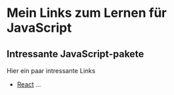 # Mein Links zum Lernen für JavaScript 

## Intressante JavaScript-pakete 

Hier ein paar intressante Links

* [React](https://reactjs.org/)
...
